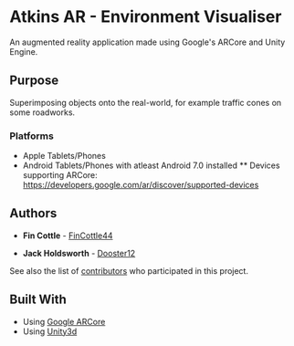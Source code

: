 # Atkins AR - Environment Visualiser

An augmented reality application made using Google's ARCore and Unity Engine.

## Purpose

Superimposing objects onto the real-world, for example traffic cones on some roadworks.

### Platforms

* Apple Tablets/Phones
* Android Tablets/Phones with atleast Android 7.0 installed
** Devices supporting ARCore: https://developers.google.com/ar/discover/supported-devices

## Authors

* **Fin Cottle** - [FinCottle44](https://github.com/fincottle44)

* **Jack Holdsworth** - [Dooster12](https://github.com/Dooster12)

See also the list of [contributors](https://github.com/FinCottle44/AtkinsAR/contributors) who participated in this project.

## Built With

* Using [Google ARCore](https://https://developers.google.com/ar/)
* Using [Unity3d](https://unity3d.com/)

